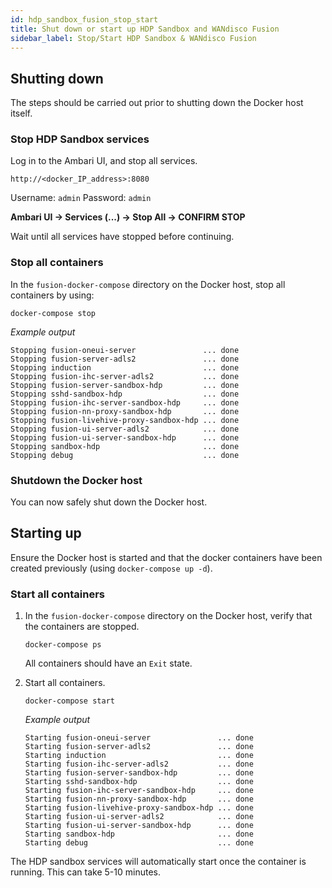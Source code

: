 ```yaml
---
id: hdp_sandbox_fusion_stop_start
title: Shut down or start up HDP Sandbox and WANdisco Fusion
sidebar_label: Stop/Start HDP Sandbox & WANdisco Fusion
---
```


## Shutting down

The steps should be carried out prior to shutting down the Docker host itself.

### Stop HDP Sandbox services

Log in to the Ambari UI, and stop all services.

`http://<docker_IP_address>:8080`

Username: `admin`
Password: `admin`

**Ambari UI -> Services (...) -> Stop All -> CONFIRM STOP**

Wait until all services have stopped before continuing.

### Stop all containers

In the `fusion-docker-compose` directory on the Docker host, stop all containers by using:

`docker-compose stop`

_Example output_

```text
Stopping fusion-oneui-server               ... done
Stopping fusion-server-adls2               ... done
Stopping induction                         ... done
Stopping fusion-ihc-server-adls2           ... done
Stopping fusion-server-sandbox-hdp         ... done
Stopping sshd-sandbox-hdp                  ... done
Stopping fusion-ihc-server-sandbox-hdp     ... done
Stopping fusion-nn-proxy-sandbox-hdp       ... done
Stopping fusion-livehive-proxy-sandbox-hdp ... done
Stopping fusion-ui-server-adls2            ... done
Stopping fusion-ui-server-sandbox-hdp      ... done
Stopping sandbox-hdp                       ... done
Stopping debug                             ... done
```

### Shutdown the Docker host

You can now safely shut down the Docker host.

## Starting up

Ensure the Docker host is started and that the docker containers have been created previously (using `docker-compose up -d`).

### Start all containers

1. In the `fusion-docker-compose` directory on the Docker host, verify that the containers are stopped.

   `docker-compose ps`

   All containers should have an `Exit` state.

1. Start all containers.

   `docker-compose start`

   _Example output_

   ```text
   Starting fusion-oneui-server               ... done
   Starting fusion-server-adls2               ... done
   Starting induction                         ... done
   Starting fusion-ihc-server-adls2           ... done
   Starting fusion-server-sandbox-hdp         ... done
   Starting sshd-sandbox-hdp                  ... done
   Starting fusion-ihc-server-sandbox-hdp     ... done
   Starting fusion-nn-proxy-sandbox-hdp       ... done
   Starting fusion-livehive-proxy-sandbox-hdp ... done
   Starting fusion-ui-server-adls2            ... done
   Starting fusion-ui-server-sandbox-hdp      ... done
   Starting sandbox-hdp                       ... done
   Starting debug                             ... done
   ```

The HDP sandbox services will automatically start once the container is running. This can take 5-10 minutes.
